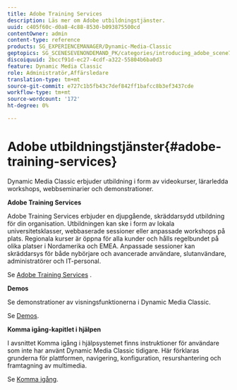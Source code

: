 ```yaml
---
title: Adobe Training Services
description: Läs mer om Adobe utbildningstjänster.
uuid: c405f60c-d0a8-4c88-8530-b093875500cd
contentOwner: admin
content-type: reference
products: SG_EXPERIENCEMANAGER/Dynamic-Media-Classic
geptopics: SG_SCENESEVENONDEMAND_PK/categories/introducing_adobe_scene7
discoiquuid: 2bccf91d-ec27-4cdf-a322-55804b6ba0d3
feature: Dynamic Media Classic
role: Administratör,Affärsledare
translation-type: tm+mt
source-git-commit: e727c1b5fb43c7def842ff1bafcc8b3ef3437cde
workflow-type: tm+mt
source-wordcount: '172'
ht-degree: 0%

---
```



# Adobe utbildningstjänster{#adobe-training-services}

Dynamic Media Classic erbjuder utbildning i form av videokurser, lärarledda workshops, webbseminarier och demonstrationer.

**Adobe Training Services**

Adobe Training Services erbjuder en djupgående, skräddarsydd utbildning för din organisation. Utbildningen kan ske i form av lokala universitetsklasser, webbaserade sessioner eller anpassade workshops på plats. Regionala kurser är öppna för alla kunder och hålls regelbundet på olika platser i Nordamerika och EMEA. Anpassade sessioner kan skräddarsys för både nybörjare och avancerade användare, slutanvändare, administratörer och IT-personal.

Se [Adobe Training Services](https://training.adobe.com/training.html) [](https://www.adobe.com/go/learn_sc7_trainingrequest_en).

**Demos**

Se demonstrationer av visningsfunktionerna i Dynamic Media Classic.

Se [Demos](https://www.adobe.com/solutions/web-experience-management/rich-media-assets-demos.html).

**Komma igång-kapitlet i hjälpen**

I avsnittet Komma igång i hjälpsystemet finns instruktioner för användare som inte har använt Dynamic Media Classic tidigare. Här förklaras grunderna för plattformen, navigering, konfiguration, resurshantering och framtagning av multimedia.

Se [Komma igång](dmc-platform-overview.md).